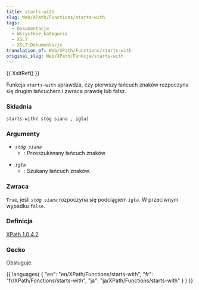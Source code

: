 ```yaml
---
title: starts-with
slug: Web/XPath/Functions/starts-with
tags:
  - Dokumentacje
  - Wszystkie_kategorie
  - XSLT
  - XSLT:Dokumentacje
translation_of: Web/XPath/Functions/starts-with
original_slug: Web/XPath/Funkcje/starts-with
---
```

{{ XsltRef() }}

Funkcja `starts-with` sprawdza, czy pierwszy łańcuch znaków rozpoczyna się drugim łańcuchem i zwraca prawdę lub fałsz.

### Składnia

    starts-with( stóg siana , igła)

### Argumenty

- _`stóg siana`_
  - : Przeszukiwany łańcuch znaków.

<!---->

- _`igła`_
  - : Szukany łańcuch znaków.

### Zwraca

`True`, jeśli _`stóg siana`_ rozpoczyna się podciągiem _`igła`_. W przeciwnym wypadku `false`.

### Definicja

[XPath 1.0 4.2](http://www.w3.org/TR/xpath#function-starts-with)

### Gecko

Obsługuje.

{{ languages( { "en": "en/XPath/Functions/starts-with", "fr": "fr/XPath/Fonctions/starts-with", "ja": "ja/XPath/Functions/starts-with" } ) }}
